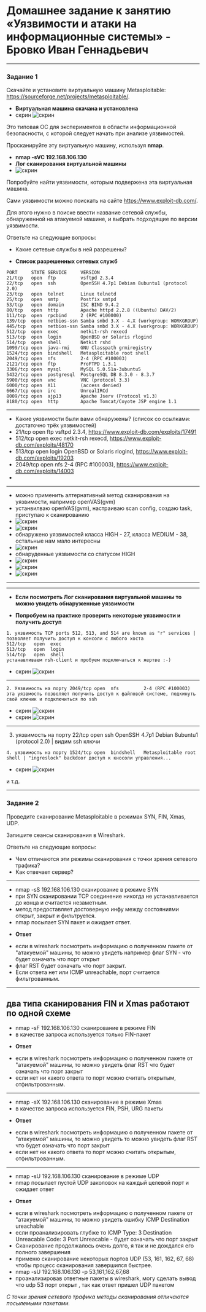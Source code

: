 # Домашнее задание к занятию «Уязвимости и атаки на информационные системы» - Бровко Иван Геннадьевич

------

### Задание 1

Скачайте и установите виртуальную машину Metasploitable: https://sourceforge.net/projects/metasploitable/.

* **Виртуальная машина скачана и установлена**
* скрин ![скрин](img/hw-13-01/1.png)

Это типовая ОС для экспериментов в области информационной безопасности, с которой следует начать при анализе уязвимостей.

Просканируйте эту виртуальную машину, используя **nmap**.
* **nmap -sVC  192.168.106.130**
* **Лог сканирования виртуальной машины**
* ![скрин](img/hw-13-01/log.png)

Попробуйте найти уязвимости, которым подвержена эта виртуальная машина.

Сами уязвимости можно поискать на сайте https://www.exploit-db.com/.

Для этого нужно в поиске ввести название сетевой службы, обнаруженной на атакуемой машине, и выбрать подходящие по версии уязвимости.

Ответьте на следующие вопросы:

- Какие сетевые службы в ней разрешены?
* **Список разрешенных сетевых служб**
```
PORT     STATE SERVICE     VERSION
21/tcp   open  ftp         vsftpd 2.3.4
22/tcp   open  ssh         OpenSSH 4.7p1 Debian 8ubuntu1 (protocol 2.0)
23/tcp   open  telnet      Linux telnetd
25/tcp   open  smtp        Postfix smtpd
53/tcp   open  domain      ISC BIND 9.4.2
80/tcp   open  http        Apache httpd 2.2.8 ((Ubuntu) DAV/2)
111/tcp  open  rpcbind     2 (RPC #100000)
139/tcp  open  netbios-ssn Samba smbd 3.X - 4.X (workgroup: WORKGROUP)
445/tcp  open  netbios-ssn Samba smbd 3.X - 4.X (workgroup: WORKGROUP)
512/tcp  open  exec        netkit-rsh rexecd
513/tcp  open  login       OpenBSD or Solaris rlogind
514/tcp  open  shell       Netkit rshd
1099/tcp open  java-rmi    GNU Classpath grmiregistry
1524/tcp open  bindshell   Metasploitable root shell
2049/tcp open  nfs         2-4 (RPC #100003)
2121/tcp open  ftp         ProFTPD 1.3.1
3306/tcp open  mysql       MySQL 5.0.51a-3ubuntu5
5432/tcp open  postgresql  PostgreSQL DB 8.3.0 - 8.3.7
5900/tcp open  vnc         VNC (protocol 3.3)
6000/tcp open  X11         (access denied)
6667/tcp open  irc         UnrealIRCd
8009/tcp open  ajp13       Apache Jserv (Protocol v1.3)
8180/tcp open  http        Apache Tomcat/Coyote JSP engine 1.1
```

---
- Какие уязвимости были вами обнаружены? (список со ссылками: достаточно трёх уязвимостей)
- 21/tcp   open  ftp         vsftpd 2.3.4, https://www.exploit-db.com/exploits/17491
- 512/tcp  open  exec        netkit-rsh rexecd, https://www.exploit-db.com/exploits/48170
- 513/tcp  open  login       OpenBSD or Solaris rlogind, https://www.exploit-db.com/exploits/19203
- 2049/tcp open  nfs         2-4 (RPC #100003), https://www.exploit-db.com/exploits/14003
-  
---
- можно применить алтернативный метод сканирования на уязвимости, например openVAS(gvm)
- устанвилваю openVAS(gvm), настраиваю scan config, создаю task, приступаю к сканированию
- ![скрин](img/hw-13-01/openvas1.png)
- ![скрин](img/hw-13-01/openvas2.png)
- обнаружено уязвимостей класса HIGH - 27, класса MEDIUM - 38, остальные нам мало интересны
- ![скрин](img/hw-13-01/openvas-result.png)
- обнаруденные уязвимости со статусом HIGH
- ![скрин](img/hw-13-01/openvas-result-high1.png)
- ![скрин](img/hw-13-01/openvas-result-high2.png)
- ![скрин](img/hw-13-01/openvas-result-high3.png)
---

 
 
---
* **Если посмотреть Лог сканирования виртуальной машины то можно увидеть обнаруженные уязвимости**

* **Попробуем на практике проверить некоторые уязвимости и получить доступ**
```
1. уязвимость TCP ports 512, 513, and 514 are known as "r" services | позволяет получить доступ к консоли с любого хоста
512/tcp   open  exec
513/tcp   open  login
514/tcp   open  shell
устанавливаем rsh-client и пробуем подключаться к жертве :-)
```

* скрин ![скрин](img/hw-13-01/rservices.png)

---

```
2. Уязвимость на порту 2049/tcp open  nfs         2-4 (RPC #100003)
эта уязвмость позволяет получить доступ к файловой системе, подкинуть свой ключик и подключиться по ssh
```

* скрин ![скрин](img/hw-13-01/nfs1.png)
* скрин ![скрин](img/hw-13-01/nfs2.png)

---

3. уязвимость на порту 22/tcp   open  ssh         OpenSSH 4.7p1 Debian 8ubuntu1 (protocol 2.0) | видим ssh ключи

```
4. уязвимость на порту 1524/tcp open  bindshell   Metasploitable root shell | "ingreslock" backdoor доступ к кносоли управления...
```

* скрин ![скрин](img/hw-13-01/ingreslock.png)

и т.д.

---
### Задание 2

Проведите сканирование Metasploitable в режимах SYN, FIN, Xmas, UDP.

Запишите сеансы сканирования в Wireshark.

Ответьте на следующие вопросы:

- Чем отличаются эти режимы сканирования с точки зрения сетевого трафика?
- Как отвечает сервер?

---
* nmap -sS 192.168.106.130 сканирование в режиме SYN
* при SYN сканировании TCP соединение никогда не устанавливается до конца и считается незаметным.
* метод предоставляет достоверную инфу между состояниями открыт, закрыт и фильтруется.
* nmap посылает SYN пакет и ожидает ответ.
- **Ответ**
* если в wireshark посмотреть информацию о полученном пакете от "атакуемой" машины, то можно увидеть например флаг SYN - что будет означать что порт открыт
* флаг RST будет означать что порт закрыт.
* Если ответа нет или ICMP unreachable, порт считается фильтрованным.
---
два типа сканирования FIN и Xmas работают по одной схеме
---
* nmap -sF 192.168.106.130 сканирование в режиме FIN
* в качестве запроса используется только FIN-пакет
- **Ответ**
* если в wireshark посмотреть информацию о полученном пакете от "атакуемой" машины, то можно увидеть флаг RST  что будет означать что порт закрыт
* если нет ни какого ответа то порт можно считать открытым, отфильтрованным.
---
* nmap -sX 192.168.106.130 сканирование в режиме Xmas
* в качестве запроса используется FIN, PSH, URG пакеты
- **Ответ**
* если в wireshark посмотреть информацию о полученном пакете от "атакуемой" машины, то можно увидеть то можно увидеть флаг RST  что будет означать что порт закрыт
* если нет ни какого ответа то порт можно считать открытым, отфильтрованным.
---
* nmap -sU 192.168.106.130 сканирование в режиме UDP
* nmap посылает пустой UDP заколовок на каждый целевой порт и ожидает ответ
- **Ответ**
* если в wireshark посмотреть информацию о полученном пакете от "атакуемой" машины, то можно увидеть ошибку ICMP Destination ureachable
* если проанализировать глубже то ICMP Type: 3 Destination Unreacable Code: 3 Port Unreacable - будет означать что порт закрыт
* Сканирование продолжалось очень долго, я так и не дождался его полного завершения
* применю сканирование некоторых портов UDP (53, 161, 162, 67, 68) чтобы процесс сканирования завершился быстрее.
* nmap -sU 192.168.106.130 -p 53,161,162,67,68
* проанализировав ответные пакеты в wireshark, могу сделать вывод что udp 53 порт открыт , так как ответ пришел UDP пакетом


  
*С точки зрения сетевого трафика методы сканирования отличаются посылемыми пакетами.*

